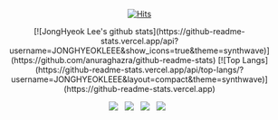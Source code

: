 <div align=center>
	
[![Hits](https://hits.seeyoufarm.com/api/count/incr/badge.svg?url=https%3A%2F%2Fgithub.com%2Fzzsza)](https://hits.seeyoufarm.com) 
	
</div>

<Div align="center">
  [![JongHyeok Lee's github stats](https://github-readme-stats.vercel.app/api?username=JONGHYEOKLEEE&show_icons=true&theme=synthwave)](https://github.com/anuraghazra/github-readme-stats)
  [![Top Langs](https://github-readme-stats.vercel.app/api/top-langs/?username=JONGHYEOKLEEE&layout=compact&theme=synthwave)](https://github-readme-stats.vercel.app)
</Div>
<p align="center">
<img src="https://img.shields.io/badge/.NET-512BD4?style=flat-square&logo=.NET&logoColor=white"/></a> &nbsp
<img src="https://img.shields.io/badge/c%23-%23239120.svg?style=flat-square&logo=c-sharp&logoColor=white"/></a> &nbsp
<img src="https://img.shields.io/badge/MySQL-4479A1?style=flat-square&logo=MySQL&logoColor=white"/></a> &nbsp
<img src="https://img.shields.io/badge/Microsoft SQL Server-CC2927?style=flat-square&logo=Microsoft SQL Server&logoColor=white"/></a> &nbsp 
</p>
